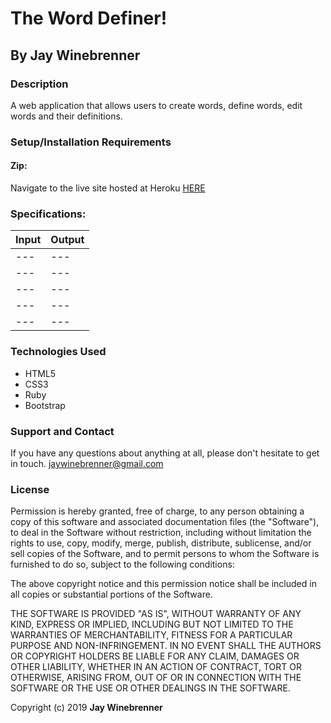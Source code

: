 # The Word Definer!

## By **Jay Winebrenner**

### Description

A web application that allows users to create words, define words, edit words and their definitions.

### Setup/Installation Requirements

#### Zip:

Navigate to the live site hosted at Heroku [HERE](https://glacial-atoll-00914.herokuapp.com/)

### Specifications:

|Input|Output|
|---|---|
|---|---|
|---|---|
|---|---|
|---|---|
|---|---|

### Technologies Used

 - HTML5
 - CSS3
 - Ruby
 - Bootstrap

### Support and Contact

If you have any questions about anything at all, please don't hesitate to get in touch. jaywinebrenner@gmail.com


### License

Permission is hereby granted, free of charge, to any person obtaining a copy of this software and associated documentation files (the "Software"), to deal in the Software without restriction, including without limitation the rights to use, copy, modify, merge, publish, distribute, sublicense, and/or sell copies of the Software, and to permit persons to whom the Software is furnished to do so, subject to the following conditions:

The above copyright notice and this permission notice shall be included in all copies or substantial portions of the Software.

THE SOFTWARE IS PROVIDED "AS IS", WITHOUT WARRANTY OF ANY KIND, EXPRESS OR IMPLIED, INCLUDING BUT NOT LIMITED TO THE WARRANTIES OF MERCHANTABILITY, FITNESS FOR A PARTICULAR PURPOSE AND NON-INFRINGEMENT. IN NO EVENT SHALL THE AUTHORS OR COPYRIGHT HOLDERS BE LIABLE FOR ANY CLAIM, DAMAGES OR OTHER LIABILITY, WHETHER IN AN ACTION OF CONTRACT, TORT OR OTHERWISE, ARISING FROM, OUT OF OR IN CONNECTION WITH THE SOFTWARE OR THE USE OR OTHER DEALINGS IN THE SOFTWARE.

Copyright (c) 2019 **Jay Winebrenner**
